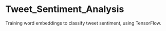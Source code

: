 # Tweet_Sentiment_Analysis

Training word embeddings to classify tweet sentiment, using TensorFlow.
